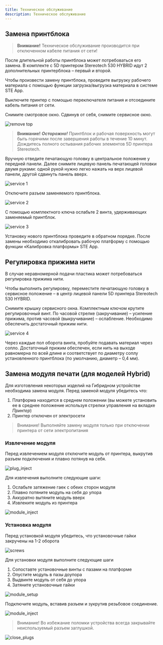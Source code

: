 ```yaml
---
title: Техническое обслуживание
description: Техническое обслуживание
---
```


## Замена принтблока

> **Внимание!**
Техническое обслуживание производится при отключенном кабеле питания от сети!

После длительной работы принтблока может потребоваться его замена. В комплекте с 5D принтером Stereotech 530 HYBRID идут 2 дополнительных принтерблока – первый и второй.

Чтобы произвести замену принтблока, проведите выгрузку рабочего материала с помощью функции загрузка/выгрузка материала в системе STE App.

Выключите принтер с помощью переключателя питания и отсоедините кабель питания от сети.

Снимите смотровое окно. Сдвинув от себя, снимите сервисное окно.

![remove top](/docs/ste320/service/remove_top.jpg)

> **Внимание!**
***Осторожно!*** Принтблок и рабочая поверхность могут быть горячими после завершения работы в течение 10 минут. Дождитесь полного остывания рабочих элементов 5D принтера Stereotech.

Вручную отведите печатающую головку в центральное положение у передней панели. Далее снимите лицевую панель печатающей головки двумя руками: одной рукой нужно легко нажать на верх лицевой панели, другой сдвинуть панель вверх.

![service 1](/docs/ste320/service/remove_cover.jpg)

Отключите разъем заменяемого принтблока.

![service 2](/docs/ste320/service/printhead_wiring.jpg)

С помощью комплектного ключа ослабьте 2 винта, удерживающих заменяемый принтблок.

![service 3](/docs/ste320/service/printblock_tighten.jpg)

Установку нового принтблока проведите в обратном порядке. После замены необходимо откалибровать рабочую платформу с помощью функции «Калибровка платформы» STE App.

## Регулировка прижима нити

В случае неравномерной подачи пластика может потребоваться регулировка прижима нити.

Чтобы выполнить регулировку, переместите печатающую головку в сервисное положение – в центр лицевой панели 5D принтера Stereotech 530 HYBRID.

Снимите крышку сервисного окна. Комплектным ключом крутите регулировочный винт. По часовой стрелке (закручивание) – усиление прижима, против часовой (выкручивание) – ослабление. Необходимо обеспечить достаточный прижим нити.

![service 4](/docs/ste320/service/extruder_tighten.jpg)

Через каждые пол оборота винта, пробуйте подавать материал через сопло. Достаточный прижим обеспечен, если нить на выходе равномерна по всей длине и соответствует по диаметру соплу установленного принтблока (по умолчанию, диаметр – 0,4 мм).

## Замена модуля печати (для моделей Hybrid)

Для изготовления некоторых изделий на Гибридном устройстве необходима замена модуля. Перед заменой модуля убедитесь что:

1. Платформа находится в среднем положении (вы можете установить ее в среднее положение используя стрелки управления на вкладке *Принтер*)
2. Принтер отключен от электросети

> Внимание! Выполняйте замену модуля только при отключении принтера от сети электропитания

### Извлечение модуля

Перед извлечением модуля отключите модуль от принтера, выкрутив разъем подключения и плавно потянув на себя.

![plug_inject](/docs/ste520/service/plug_inject.jpg)

Для извлечения выполните следующие шаги:

1. Ослабьте затяжение гаек с обеих сторон модуля
2. Плавно потяните модуль на себя до упора
3. Аккуратно вытяните модуль вверх
4. Извлеките модуль из принтера

![module_inject](/docs/ste520/service/module_inject.jpg)

### Установка модуля

Перед установкой модуля убедитесь, что установочные гайки закручены на 1-2 оборота

![screws](/docs/ste520/service/screws.jpg)

Для установки модуля выполните следующие шаги

1. Сопоставте установочные винты с пазами на платформе
2. Опустите модуль в пазы доупора
3. Выдвинте модуль от себя до упора
4. Затяните установочные гайки

![module_setup](/docs/ste520/service/module_install.jpg)

Подключите модуль, вставив разъем и зукрутив резьбовое соединение.

![module_inject](/docs/ste520/service/plug_inject.jpg)

> Внимание! Во избежание поломки устройства всегда закрывайте неиспользуемый разъем заглушкой.

![close_plugs](/docs/ste520/service/close_plugs.jpg)
